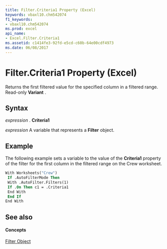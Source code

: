 ```yaml
---
title: Filter.Criteria1 Property (Excel)
keywords: vbaxl10.chm542074
f1_keywords:
- vbaxl10.chm542074
ms.prod: excel
api_name:
- Excel.Filter.Criteria1
ms.assetid: c1414fe3-92fd-e5cd-c60b-64e00cdf4973
ms.date: 06/08/2017
---
```



# Filter.Criteria1 Property (Excel)

Returns the first filtered value for the specified column in a filtered range. Read-only **Variant** .


## Syntax

 _expression_ . **Criteria1**

 _expression_ A variable that represents a **Filter** object.


## Example

The following example sets a variable to the value of the **Criteria1** property of the filter for the first column in the filtered range on the Crew worksheet.


```vb
With Worksheets("Crew") 
 If .AutoFilterMode Then 
 With .AutoFilter.Filters(1) 
 If .On Then c1 = .Criteria1 
 End With 
 End If 
End With
```


## See also


#### Concepts


[Filter Object](filter-object-excel.md)

